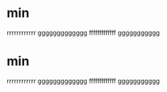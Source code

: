 # min
rrrrrrrrrrrr
ggggggggggggg
fffffffffffff
ggggggggggg
# min
rrrrrrrrrrrr
ggggggggggggg
fffffffffffff
ggggggggggg